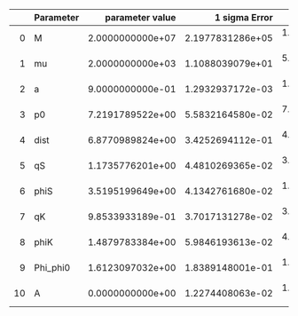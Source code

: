 |    | Parameter   |   parameter value |    1 sigma Error |   Relative Error |              SNR |
|---:|:------------|------------------:|-----------------:|-----------------:|-----------------:|
|  0 | M           |  2.0000000000e+07 | 2.1977831286e+05 | 1.0988915643e-02 | 2.2623384342e+01 |
|  1 | mu          |  2.0000000000e+03 | 1.1088039079e+01 | 5.5440195394e-03 | 2.2623384342e+01 |
|  2 | a           |  9.0000000000e-01 | 1.2932937172e-03 | 1.4369930191e-03 | 2.2623384342e+01 |
|  3 | p0          |  7.2191789522e+00 | 5.5832164580e-02 | 7.7338662678e-03 | 2.2623384342e+01 |
|  4 | dist        |  6.8770989824e+00 | 3.4252694112e-01 | 4.9806894156e-02 | 2.2623384342e+01 |
|  5 | qS          |  1.1735776201e+00 | 4.4810269365e-02 | 3.8182620902e-02 | 2.2623384342e+01 |
|  6 | phiS        |  3.5195199649e+00 | 4.1342761680e-02 | 1.1746704690e-02 | 2.2623384342e+01 |
|  7 | qK          |  9.8533933189e-01 | 3.7017131278e-02 | 3.7567901819e-02 | 2.2623384342e+01 |
|  8 | phiK        |  1.4879783384e+00 | 5.9846193613e-02 | 4.0219801638e-02 | 2.2623384342e+01 |
|  9 | Phi_phi0    |  1.6123097032e+00 | 1.8389148001e-01 | 1.1405468791e-01 | 2.2623384342e+01 |
| 10 | A           |  0.0000000000e+00 | 1.2274408063e-02 | 1.2274408063e-02 | 2.2623384342e+01 |